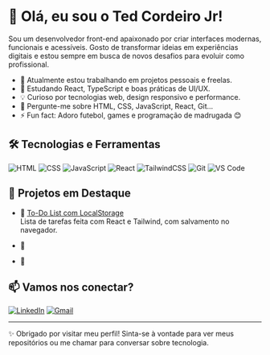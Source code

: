 # 👋 Olá, eu sou o Ted Cordeiro Jr!

Sou um desenvolvedor front-end apaixonado por criar interfaces modernas, funcionais e acessíveis. Gosto de transformar ideias em experiências digitais e estou sempre em busca de novos desafios para evoluir como profissional.

- 🔭 Atualmente estou trabalhando em projetos pessoais e freelas.
- 🌱 Estudando React, TypeScript e boas práticas de UI/UX.
- 💡 Curioso por tecnologias web, design responsivo e performance.
- 💬 Pergunte-me sobre HTML, CSS, JavaScript, React, Git...
- ⚡ Fun fact: Adoro futebol, games e programação de madrugada 😊

## 🛠️ Tecnologias e Ferramentas

![HTML](https://img.shields.io/badge/-HTML5-E34F26?style=flat&logo=html5&logoColor=white)
![CSS](https://img.shields.io/badge/-CSS3-1572B6?style=flat&logo=css3)
![JavaScript](https://img.shields.io/badge/-JavaScript-F7DF1E?style=flat&logo=javascript&logoColor=000)
![React](https://img.shields.io/badge/-React-61DAFB?style=flat&logo=react&logoColor=000)
![TailwindCSS](https://img.shields.io/badge/-Tailwind-38B2AC?style=flat&logo=tailwind-css)
![Git](https://img.shields.io/badge/-Git-F05032?style=flat&logo=git&logoColor=white)
![VS Code](https://img.shields.io/badge/-VS%20Code-007ACC?style=flat&logo=visual-studio-code)

## 🚀 Projetos em Destaque

- 🔗 [To-Do List com LocalStorage](https://github.com/seuusuario/todo-list)  
  Lista de tarefas feita com React e Tailwind, com salvamento no navegador.

- 🔗

- 🔗 

## 📫 Vamos nos conectar?

[![LinkedIn](https://img.shields.io/badge/-LinkedIn-0077B5?style=flat&logo=linkedin&logoColor=white)](https://www.linkedin.com/in/tedcordeirojr)
[![Gmail](https://img.shields.io/badge/-Email-EA4335?style=flat&logo=gmail&logoColor=white)](mailto:seuemail@gmail.com)

---

✨ Obrigado por visitar meu perfil! Sinta-se à vontade para ver meus repositórios ou me chamar para conversar sobre tecnologia.


